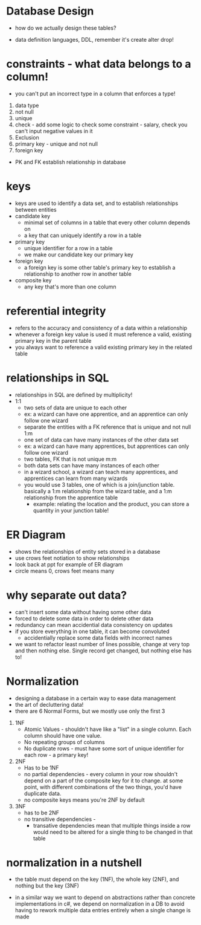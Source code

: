 # Database Design
- how do we actually design these tables?

- data definition languages, DDL, remember it's create alter drop!

# constraints - what data belongs to a column!
- you can't put an incorrect type in a column that enforces a type!

1. data type
1. not null
1. unique
1. check - add some logic to check some constraint - salary, check you can't input negative values in it
1. Exclusion
1. primary key - unique and not null
1. foreign key

- PK and FK establish relationship in database

# keys
- keys are used to identify a data set, and to establish relationships between entities
- candidate key
    - minimal set of columns in a table that every other column depends on
    - a key that can uniquely identify a row in a table
- primary key
    - unique identifier for a row in a table
    - we make our candidate key our primary key
- foreign key
    - a foreign key is some other table's primary key to establish a relationship to another row in another table
- composite key
    - any key that's more than one column


# referential integrity
- refers to the accuracy and consistency of a data within a relationship
- whenever a foreign key value is used it must reference a valid, existing primary key in the parent table
- you always want to reference a valid existing primary key in the related table


# relationships in SQL
- relationships in SQL are defined by multiplicity!
- 1:1 
    - two sets of data are unique to each other
    - ex: a wizard can have one apprentice, and an apprentice can only follow one wizard
    - separate the entities with a FK reference that is unique and not null
1:m
    - one set of data can have many instances of the other data set
    - ex: a wizard can have many apprentices, but apprentices can only follow one wizard
    - two tables, FK that is not unique
m:m
    - both data sets can have many instances of each other
    - in a wizard school, a wizard can teach many apprentices, and apprentices can learn from many wizards
    - you would use 3 tables, one of which is a join/junction table.
        basically a 1:m relationship from the wizard table, and a 1:m relationship from the apprentice table
        - example: relating the location and the product, you can store a quantity in your junction table!


# ER Diagram
- shows the relationships of entity sets stored in a database
- use crows feet notiation to show relationships
- look back at ppt for example of ER diagram
- circle means 0, crows feet means many

# why separate out data?
- can't insert some data without having some other data
- forced to delete some data in order to delete other data
- redundancy can mean accidential data consistency on updates
- if you store everything in one table, it can become convoluted
    - accidentially replace some data fields with incorrect names
- we want to refactor least number of lines possible, change at very top and then nothing else. Single record get changed, but nothing else has to!

# Normalization
- designing a database in a certain way to ease data management
- the art of decluttering data!
- there are 6 Normal Forms, but we mostly use only the first 3
1. 1NF
    - Atomic Values - shouldn't have like a "list" in a single column. Each column should have one value.
    - No repeating groups of columns
    - No duplicate rows - must have some sort of unique identifier for each row - a primary key!
1. 2NF
    - Has to be 1NF
    - no partial dependencies - every column in your row shouldn't depend on a part of the composite key for it to change. at some point, with different combinations of the two things, you'd have duplicate data.
    - no composite keys means you're 2NF by default
1. 3NF
    - has to be 2NF
    - no transitive dependencies - 
        - transative dependencies mean that multiple things inside a row would need to be altered for a single thing to be changed in that table


# normalization in a nutshell
- the table must depend on the key (1NF), the whole key (2NF), and nothing but the key (3NF)

- in a similar way we want to depend on abstractions rather than concrete implementations in c#, we depend on normalization in a DB to avoid having to rework multiple data entries entirely when a single change is made